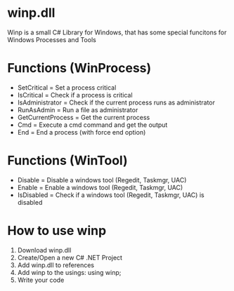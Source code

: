# winp.dll
Winp is a small C# Library for Windows, that has some special funcitons for Windows Processes and Tools

# Functions (WinProcess)
- SetCritical = Set a process critical
- IsCritical = Check if a process is critical
- IsAdministrator = Check if the current process runs as administrator
- RunAsAdmin = Run a file as administrator
- GetCurrentProcess = Get the current process
- Cmd = Execute a cmd command and get the output
- End = End a process (with force end option)

# Functions (WinTool)
- Disable = Disable a windows tool (Regedit, Taskmgr, UAC)
- Enable = Enable a windows tool (Regedit, Taskmgr, UAC)
- IsDisabled = Check if a windows tool (Regedit, Taskmgr, UAC) is disabled

# How to use winp
1. Download winp.dll
2. Create/Open a new C# .NET Project
3. Add winp.dll to references
4. Add winp to the usings: using winp;
5. Write your code
